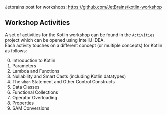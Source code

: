 Jetbrains post for workshops: https://github.com/JetBrains/kotlin-workshop

## Workshop Activities ##
A set of activities for the Kotlin workshop can be found in the `Activities` project which can be opened using IntelliJ IDEA.  
Each activity touches on a different concept (or multiple concepts) for Kotlin as follows:  

0. Introduction to Kotlin
1. Parameters
2. Lambda and Functions
3. Nullability and Smart Casts (including Kotlin datatypes)
4. The `when` Statement and Other Control Constructs
5. Data Classes
6. Functional Collections
7. Operator Overloading
8. Properties
9. SAM Conversions
 
